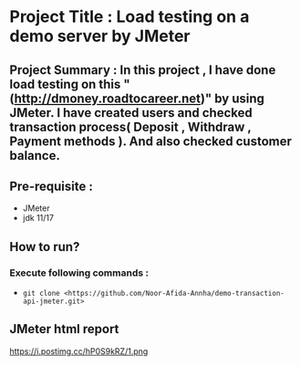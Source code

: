 # Project Title : Load  testing on a demo server by JMeter 

## Project Summary :  In this project , I have done load testing on this "(http://dmoney.roadtocareer.net)" by using JMeter.  I have created users and checked transaction process( Deposit , Withdraw , Payment methods ). And also checked customer balance. 
## Pre-requisite :
- JMeter
- jdk 11/17

## How to run?
### Execute following commands :
- ``` git clone <https://github.com/Noor-Afida-Annha/demo-transaction-api-jmeter.git> ```

## JMeter html report
https://i.postimg.cc/hP0S9kRZ/1.png
